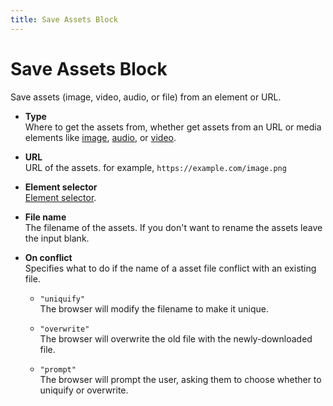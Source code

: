 ```yaml
---
title: Save Assets Block
---
```


# Save Assets Block
Save assets (image, video, audio, or file) from an element or URL.

- **Type** <br>
	Where to get the assets from, whether get assets from an URL or media elements like [image](https://developer.mozilla.org/en-US/docs/Web/HTML/Element/img), [audio](https://developer.mozilla.org/en-US/docs/Web/HTML/Element/audio), or [video](https://developer.mozilla.org/en-US/docs/Web/HTML/Element/video).

- **URL** <br>
	URL of the assets. for example, `https://example.com/image.png`

- **Element selector** <br>
	[Element selector](../workflow/element-selector.md).

- **File name** <br>
	The filename of the assets. If you don't want to rename the assets leave the input blank.

- **On conflict** <br>
	Specifies what to do if the name of a asset file conflict with an existing file.
	- `"uniquify"` <br>
		The browser will modify the filename to make it unique.
	
	- `"overwrite"` <br>
		The browser will overwrite the old file with the newly-downloaded file.
	
	- `"prompt"` <br>
		The browser will prompt the user, asking them to choose whether to uniquify or overwrite.